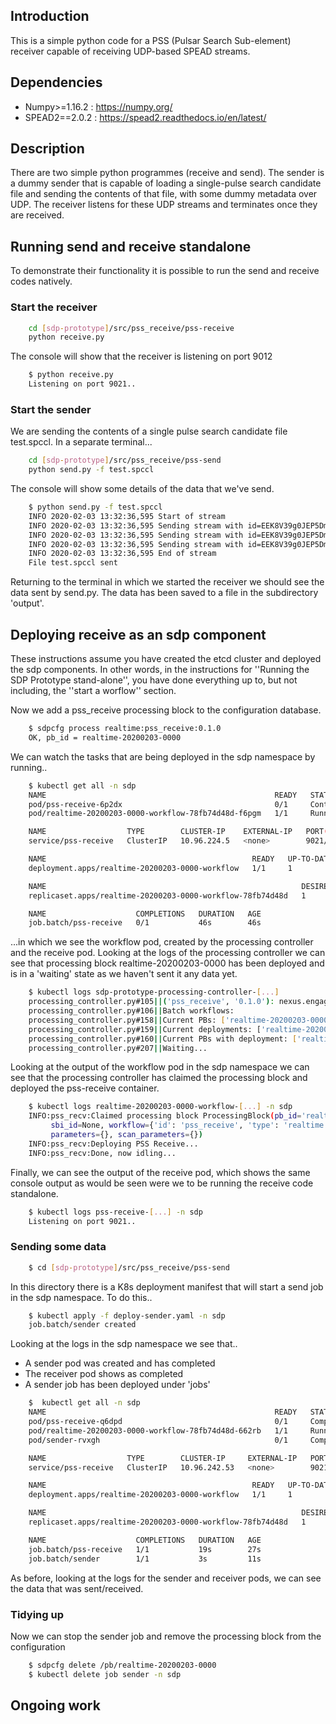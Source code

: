 ## Introduction

This is a simple python code for a PSS (Pulsar Search Sub-element) receiver capable of receiving UDP-based
SPEAD streams.

## Dependencies

- Numpy>=1.16.2 : https://numpy.org/ 
- SPEAD2==2.0.2 : https://spead2.readthedocs.io/en/latest/ 

## Description

There are two simple python programmes (receive and send). The sender is a dummy sender that is capable of loading
a single-pulse search candidate file and sending the contents of that file, with some dummy metadata over UDP.
The receiver listens for these UDP streams and terminates once they are received. 

## Running send and receive standalone

To demonstrate their functionality it is possible to run the send and receive codes natively.

### Start the receiver

```bash
    cd [sdp-prototype]/src/pss_receive/pss-receive
    python receive.py
```

The console will show that the receiver is listening on port 9012

```bash
    $ python receive.py 
    Listening on port 9021..
```

### Start the sender

We are sending the contents of a single pulse search candidate file test.spccl. In a separate terminal...

```bash
    cd [sdp-prototype]/src/pss_receive/pss-send
    python send.py -f test.spccl
```

The console will show some details of the data that we've send.

```bash
    $ python send.py -f test.spccl 
    INFO 2020-02-03 13:32:36,595 Start of stream
    INFO 2020-02-03 13:32:36,595 Sending stream with id=EEK8V39g0JEP5Dmh, name=test.spccl
    INFO 2020-02-03 13:32:36,595 Sending stream with id=EEK8V39g0JEP5Dmh, nbytes=5421
    INFO 2020-02-03 13:32:36,595 Sending stream with id=EEK8V39g0JEP5Dmh, nlines=34
    INFO 2020-02-03 13:32:36,595 End of stream
    File test.spccl sent
```

Returning to the terminal in which we started the receiver we should see the data sent by send.py. The data has been 
saved to a file in the subdirectory 'output'.

## Deploying receive as an sdp component

These instructions assume you have created the etcd cluster and deployed the sdp components. In other words, in the instructions
for ''Running the SDP Prototype stand-alone'', you have done everything up to, but not including, the ''start a worflow'' section.

Now we add a pss\_receive processing block to the configuration database.

```bash
    $ sdpcfg process realtime:pss_receive:0.1.0 
    OK, pb_id = realtime-20200203-0000
```

We can watch the tasks that are being deployed in the sdp namespace by running..

```bash
    $ kubectl get all -n sdp 
    NAME                                                   READY   STATUS              RESTARTS   AGE
    pod/pss-receive-6p2dx                                  0/1     ContainerCreating   0          45s
    pod/realtime-20200203-0000-workflow-78fb74d48d-f6pgm   1/1     Running             0          56s

    NAME                  TYPE        CLUSTER-IP    EXTERNAL-IP   PORT(S)    AGE
    service/pss-receive   ClusterIP   10.96.224.5   <none>        9021/UDP   45s

    NAME                                              READY   UP-TO-DATE   AVAILABLE   AGE
    deployment.apps/realtime-20200203-0000-workflow   1/1     1            1           56s

    NAME                                                         DESIRED   CURRENT   READY   AGE
    replicaset.apps/realtime-20200203-0000-workflow-78fb74d48d   1         1         1       57s

    NAME                    COMPLETIONS   DURATION   AGE
    job.batch/pss-receive   0/1           46s        46s
```

...in which we see the workflow pod, created by the processing controller and the receive pod. Looking at the logs of the 
processing controller we can see that processing block realtime-20200203-0000 has been deployed and is in a 'waiting' state
as we haven't sent it any data yet. 

```bash
    $ kubectl logs sdp-prototype-processing-controller-[...]
    processing_controller.py#105||('pss_receive', '0.1.0'): nexus.engageska-portugal.pt/sdp-prototype/workflow-pss-receive:0.1.0
    processing_controller.py#106||Batch workflows:
    processing_controller.py#158||Current PBs: ['realtime-20200203-0000']
    processing_controller.py#159||Current deployments: ['realtime-20200203-0000-pss-receive', 'realtime-20200203-0000-workflow']
    processing_controller.py#160||Current PBs with deployment: ['realtime-20200203-0000']
    processing_controller.py#207||Waiting...
```

Looking at the output of the workflow pod in the sdp namespace we can see that the processing controller has claimed the processing
block and deployed the pss-receive container.

```bash
    $ kubectl logs realtime-20200203-0000-workflow-[...] -n sdp 
    INFO:pss_recv:Claimed processing block ProcessingBlock(pb_id='realtime-20200203-0000', 
         sbi_id=None, workflow={'id': 'pss_receive', 'type': 'realtime', 'version': '0.1.0'}, 
         parameters={}, scan_parameters={})
    INFO:pss_recv:Deploying PSS Receive...
    INFO:pss_recv:Done, now idling...
```

Finally, we can see the output of the receive pod, which shows the same console output as would be seen
were we to be running the receive code standalone.

```bash
    $ kubectl logs pss-receive-[...] -n sdp 
    Listening on port 9021..
```

### Sending some data

```bash
    $ cd [sdp-prototype]/src/pss_receive/pss-send
```

In this directory there is a K8s deployment manifest that will start a send job in the sdp namespace. To do this..

```bash
    $ kubectl apply -f deploy-sender.yaml -n sdp 
    job.batch/sender created
```

Looking at the logs in the sdp namespace we see that..

- A sender pod was created and has completed
- The receiver pod shows as completed
- A sender job has been deployed under 'jobs'

```bash
    $  kubectl get all -n sdp 
    NAME                                                   READY   STATUS      RESTARTS   AGE
    pod/pss-receive-q6dpd                                  0/1     Completed   0          27s
    pod/realtime-20200203-0000-workflow-78fb74d48d-662rb   1/1     Running     0          33s
    pod/sender-rvxgh                                       0/1     Completed   0          11s

    NAME                  TYPE        CLUSTER-IP     EXTERNAL-IP   PORT(S)    AGE
    service/pss-receive   ClusterIP   10.96.242.53   <none>        9021/UDP   27s

    NAME                                              READY   UP-TO-DATE   AVAILABLE   AGE
    deployment.apps/realtime-20200203-0000-workflow   1/1     1            1           33s

    NAME                                                         DESIRED   CURRENT   READY   AGE
    replicaset.apps/realtime-20200203-0000-workflow-78fb74d48d   1         1         1       33s

    NAME                    COMPLETIONS   DURATION   AGE
    job.batch/pss-receive   1/1           19s        27s
    job.batch/sender        1/1           3s         11s
```

As before, looking at the logs for the sender and receiver pods, we can see the data that was sent/received. 

### Tidying up

Now we can stop the sender job and remove the processing block from the configuration 

```bash
    $ sdpcfg delete /pb/realtime-20200203-0000
    $ kubectl delete job sender -n sdp 
```

## Ongoing work

